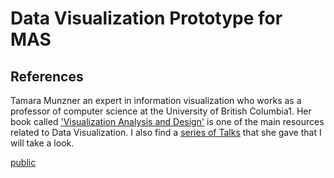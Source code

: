 # Data Visualization Prototype for MAS

## References

Tamara Munzner an expert in information visualization who works as a professor of computer science at the University of British Columbia1. Her book called ['Visualization Analysis and Design'](http://web.cse.ohio-state.edu/~machiraju.1/teaching/CSE5544/ClassLectures/PDF-old/book.120803.pdf) is one of the main resources related to Data Visualization. I also find a [series of Talks](https://www.cs.ubc.ca/~tmm/talks.html) that she gave that I will take a look.

[public]()
